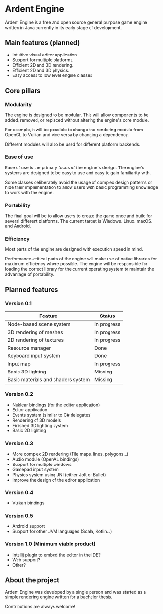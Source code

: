 # Ardent Engine

Ardent Engine is a free and open source general purpose game engine written in Java currently in its early stage of development.

## Main features (planned)

* Intuitive visual editor application.
* Support for multiple platforms.
* Efficient 2D and 3D rendering.
* Efficient 2D and 3D physics.
* Easy access to low level engine classes

## Core pillars

### Modularity

The engine is designed to be modular.
This will allow components to be added, removed, or replaced without altering the engine's core module.

For example, it will be possible to change the rendering module from OpenGL to Vulkan and vice versa by changing a dependency.

Different modules will also be used for different platform backends.

### Ease of use

Ease of use is the primary focus of the engine's design.
The engine's systems are designed to be easy to use and easy to gain familiarity with.

Some classes deliberately avoid the usage of complex design patterns or hide their implementation to allow users with basic programming knowledge to work with the engine.

### Portability

The final goal will be to allow users to create the game once and build for several different platforms.
The current target is Windows, Linux, macOS, and Android.

### Efficiency

Most parts of the engine are designed with execution speed in mind.

Performance-critical parts of the engine will make use of native libraries for maximum efficiency where possible.
The engine will be responsible for loading the correct library for the current operating system to maintain the advantage of portability.

## Planned features

### Version 0.1

| Feature                            | Status      |
|------------------------------------|-------------|
| Node-based scene system            | In progress |
| 3D rendering of meshes             | In progress |
| 2D rendering of textures           | In progress |
| Resource manager                   | Done        |
| Keyboard input system              | Done        |
| Input map                          | In progress |
| Basic 3D lighting                  | Missing     |
| Basic materials and shaders system | Missing     |

### Version 0.2

* Nuklear bindings (for the editor application)
* Editor application
* Events system (similar to C# delegates)
* Rendering of 3D models
* Finished 3D lighting system
* Basic 2D lighting

### Version 0.3

* More complex 2D rendering (Tile maps, lines, polygons...)
* Audio module (OpenAL bindings)
* Support for multiple windows
* Gamepad input system
* Physics system using JNI (either Jolt or Bullet)
* Improve the design of the editor application

### Version 0.4

* Vulkan bindings

### Version 0.5

* Android support
* Support for other JVM languages (Scala, Kotlin...)

### Version 1.0 (Minimum viable product)

* Intellij plugin to embed the editor in the IDE?
* Web support?
* Other?

## About the project

Ardent Engine was developed by a single person and was started as a simple rendering engine written for a bachelor thesis.

Contributions are always welcome!

